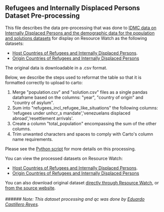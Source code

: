 ## Refugees and Internally Displaced Persons Dataset Pre-processing
This file describes the data pre-processing that was done to [IDMC data on Internally Displaced Persons and the demographic data for the population and solutions datasets](https://www.unhcr.org/refugee-statistics/download) for display on Resource Watch as the following datasets:

- [Host Countries of Refugees and Internally Displaced Persons](https://resourcewatch.org/data/explore/c856396d-d0f2-4aae-9671-4903b2ebed4d).
- [Origin Countries of Refugees and Internally Displaced Persons](https://resourcewatch.org/data/explore/7a8b5296-d283-4832-9be1-edd760bbb58f)

The original data is downloadable in a .csv format.  

Below, we describe the steps used to reformat the table so that it is formatted correctly to upload to carto:
1. Merge "population.csv" and "solution.csv" files as a single pandas dataframe based on the columns: "year", "country of origin" and "country of asylum".
2. Sum into "refugees_incl_refugee_like_situations" the following columns: 'refugees under unhcr_s mandate','venezuelans displaced abroad','resettlement arrivals'.
3. Create a column "total_population" encompassing the sum of the other columns.
4. Trim unwanted characters and spaces to comply with Carto's column name requirements.

Please see the [Python script](https://github.com/resource-watch/data-pre-processing/blob/master/soc_043_rw0_refugees_internally_displaced_persons/soc_043_rw0_refugees_internally_displaced_persons_processing.py) for more details on this processing.

You can view the processed datasets on Resource Watch:
- [Host Countries of Refugees and Internally Displaced Persons](https://resourcewatch.org/data/explore/c856396d-d0f2-4aae-9671-4903b2ebed4d).
- [Origin Countries of Refugees and Internally Displaced Persons](https://resourcewatch.org/data/explore/7a8b5296-d283-4832-9be1-edd760bbb58f)

You can also download original dataset [directly through Resource Watch](https://wri-public-data.s3.amazonaws.com/resourcewatch/soc_043_rw0_refugees_internally_displaced_persons.zip), or [from the source website](https://www.unhcr.org/refugee-statistics/download).

###### ###### Note: This dataset processing and qc was done by [Eduardo Castillero Reyes](https://wrimexico.org/profile/eduardo-castillero-reyes).
